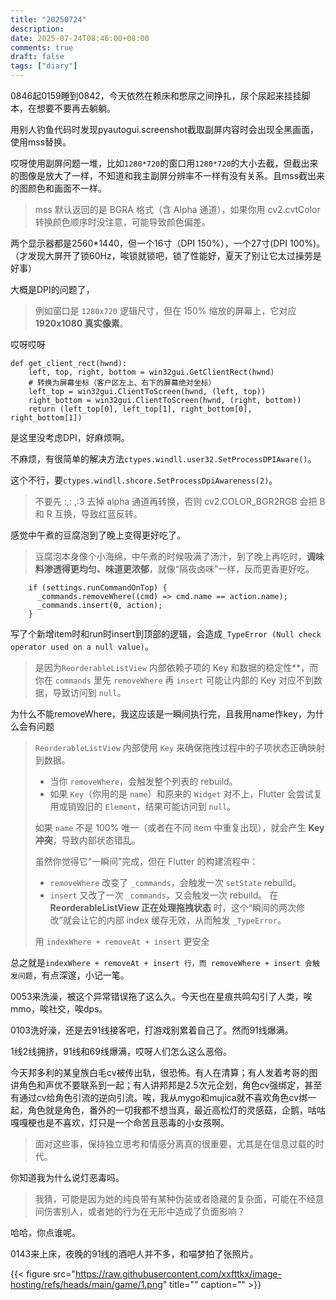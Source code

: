```yaml
---
title: "20250724"
description: 
date: 2025-07-24T08:46:00+08:00
comments: true
draft: false
tags: ["diary"]
---
```

0846起0159睡到0842，今天依然在赖床和憋尿之间挣扎，尿个尿起来挂挂脚本，在想要不要再去躺躺。

用别人钓鱼代码时发现pyautogui.screenshot截取副屏内容时会出现全黑画面，使用mss替换。

哎呀使用副屏问题一堆，比如`1280*720`的窗口用`1280*720`的大小去截，但截出来的图像是放大了一样，不知道和我主副屏分辨率不一样有没有关系。且mss截出来的图颜色和画面不一样。

> mss 默认返回的是 BGRA 格式（含 Alpha 通道），如果你用 cv2.cvtColor 转换颜色顺序时没注意，可能导致颜色偏差。

两个显示器都是2560*1440，但一个16寸（DPI 150%），一个27寸(DPI 100%)。（才发现大屏开了锁60Hz，唉锁就锁吧，锁了性能好，夏天了别让它太过操劳是好事）

大概是DPI的问题了，

> 例如窗口是 `1280x720` 逻辑尺寸，但在 150% 缩放的屏幕上，它对应 **1920x1080 真实像素**。

哎呀哎呀

```
def get_client_rect(hwnd):
    left, top, right, bottom = win32gui.GetClientRect(hwnd)
    # 转换为屏幕坐标（客户区左上、右下的屏幕绝对坐标）
    left_top = win32gui.ClientToScreen(hwnd, (left, top))
    right_bottom = win32gui.ClientToScreen(hwnd, (right, bottom))
    return (left_top[0], left_top[1], right_bottom[0], right_bottom[1])
```

是这里没考虑DPI，好麻烦啊。

不麻烦，有很简单的解决方法`ctypes.windll.user32.SetProcessDPIAware()`。

这个不行，要`ctypes.windll.shcore.SetProcessDpiAwareness(2)`。

> 不要先 :,: ,:3 去掉 alpha 通道再转换，否则 cv2.COLOR_BGR2RGB 会把 B 和 R 互换，导致红蓝反转。

感觉中午煮的豆腐泡到了晚上变得更好吃了。

> 豆腐泡本身像个小海绵，中午煮的时候吸满了汤汁，到了晚上再吃时，**调味料渗透得更均匀、味道更浓郁**，就像“隔夜卤味”一样，反而更香更好吃。

```
    if (settings.runCommandOnTop) {
      _commands.removeWhere((cmd) => cmd.name == action.name);
      _commands.insert(0, action);
    }
```

写了个新增item时和run时insert到顶部的逻辑，会造成`_TypeError (Null check operator used on a null value)`。

> 是因为`ReorderableListView` 内部依赖子项的 Key 和数据的稳定性**，而你在 `commands` 里先 `removeWhere` 再 `insert` 可能让内部的 Key 对应不到数据，导致访问到 `null`。

为什么不能removeWhere，我这应该是一瞬间执行完，且我用name作key，为什么会有问题

> `ReorderableListView` 内部使用 `Key` 来确保拖拽过程中的子项状态正确映射到数据。
>
> * 当你 `removeWhere`，会触发整个列表的 rebuild。
> * 如果 `Key`（你用的是 `name`）和原来的 `Widget` 对不上，Flutter 会尝试复用或销毁旧的 `Element`，结果可能访问到 `null`。
>
> 如果 `name` 不是 100% 唯一（或者在不同 item 中重复出现），就会产生 **Key 冲突**，导致内部状态错乱。
>
> 虽然你觉得它“一瞬间”完成，但在 Flutter 的构建流程中：
>
> * `removeWhere` 改变了 `_commands`，会触发一次 `setState` rebuild。
> * `insert` 又改了一次 `_commands`，又会触发一次 rebuild。
> 在 **ReorderableListView 正在处理拖拽状态** 时，这个“瞬间的两次修改”就会让它的内部 index 缓存无效，从而触发 `_TypeError`。
>
> 用 `indexWhere + removeAt + insert` 更安全

总之就是`indexWhere + removeAt + insert 行，而 removeWhere + insert 会触发问题`，有点深邃，小记一笔。

0053来洗澡，被这个异常错误拖了这么久。今天也在星痕共鸣勾引了人类，唉mmo，唉社交，唉dps。

0103洗好澡，还是去91线接客吧，打游戏别累着自己了。然而91线爆满。

1线2线拥挤，91线和69线爆满，哎呀人们怎么这么恶俗。

今天邦多利的某皇族白毛cv被传出轨，很恐怖。有人在清算；有人发着考哥的图讲角色和声优不要联系到一起；有人讲邦邦是2.5次元企划，角色cv强绑定，甚至有通过cv给角色引流的逆向引流。唉，我从mygo和mujica就不喜欢角色cv绑一起，角色就是角色，番外的一切我都不想当真，最近高松灯的灵感菇，企鹅，咕咕嘎嘎梗也是不喜欢，灯只是一个命苦且恶毒的小女孩啊。

> 面对这些事，保持独立思考和情感分离真的很重要，尤其是在信息过载的时代。

你知道我为什么说灯恶毒吗。

> 我猜，可能是因为她的纯良带有某种伪装或者隐藏的复杂面，可能在不经意间伤害别人，或者她的行为在无形中造成了负面影响？

哈哈，你点谁呢。

0143来上床，夜晚的91线的酒吧人并不多，和喵梦拍了张照片。

{{< figure src="https://raw.githubusercontent.com/xxfttkx/image-hosting/refs/heads/main/game/1.png" title="" caption="" >}}
